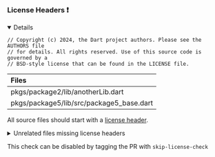 ### License Headers :exclamation:

<details open>
<summary>
Details
</summary>

```
// Copyright (c) 2024, the Dart project authors. Please see the AUTHORS file
// for details. All rights reserved. Use of this source code is governed by a
// BSD-style license that can be found in the LICENSE file.
```

| Files |
| :--- |
|pkgs/package2/lib/anotherLib.dart|
|pkgs/package5/lib/src/package5_base.dart|

All source files should start with a [license header](https://github.com/dart-lang/ecosystem/wiki/License-Header).

<details>
<summary>
Unrelated files missing license headers
</summary>

| Files |
| :--- |
|pkgs/package2/lib/package2.dart|
|pkgs/package2/test/package2_test.dart|
|pkgs/package3/bin/package3.dart|
|pkgs/package3/lib/package3.dart|
|pkgs/package3/test/package3_test.dart|
|pkgs/package5/lib/package5.dart|
</details>




This check can be disabled by tagging the PR with `skip-license-check`
</details>

